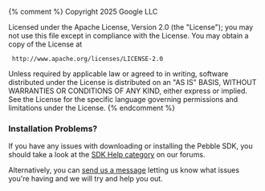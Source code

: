 {% comment %}
 Copyright 2025 Google LLC

 Licensed under the Apache License, Version 2.0 (the "License");
 you may not use this file except in compliance with the License.
 You may obtain a copy of the License at

     http://www.apache.org/licenses/LICENSE-2.0

 Unless required by applicable law or agreed to in writing, software
 distributed under the License is distributed on an "AS IS" BASIS,
 WITHOUT WARRANTIES OR CONDITIONS OF ANY KIND, either express or implied.
 See the License for the specific language governing permissions and
 limitations under the License.
{% endcomment %}

### Installation Problems?

If you have any issues with downloading or installing the Pebble SDK, you
should take a look at the 
[SDK Help category](https://forums.getpebble.com/categories/watchface-sdk-help) 
on our forums.

Alternatively, you can [send us a message](/contact/) letting us know what
issues you're having and we will try and help you out.
